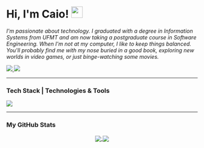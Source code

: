 # Hi, I'm Caio! <img src="https://raw.githubusercontent.com/MartinHeinz/MartinHeinz/master/wave.gif" width="30px">


<p align="left">
  <em>
    I'm passionate about technology. I graduated with a degree in Information Systems from UFMT and am now taking a postgraduate course in Software Engineering. When I'm not at my computer, I like to keep things balanced. You'll probably find me with my nose buried in a good book, exploring new worlds in video games, or just binge-watching some movies.
  </em>
</p>

<p align="left">
  <a 
    href="mailto:caiocvl@outlook.com" 
    alt="Email"
    >
     <img src="https://custom-icon-badges.demolab.com/badge/Email-424242?style=for-the-badge&logo=mail&logoColor=white" />
  </a>
  <a 
    href="https://www.linkedin.com/in/caiovalerio" 
    alt="LinkedIn"
    >
    <img src="https://custom-icon-badges.demolab.com/badge/LinkedIn-0A66C2?style=for-the-badge&logo=in&logoColor=white" />
  </a>
</p>

---
### Tech Stack | Technologies & Tools

<p align="left">
  <a href="https://skillicons.dev">
    <img src="https://skillicons.dev/icons?i=java,ts,spring,react,nextjs,tailwind,mongodb,postgres,git,docker,linux" /><br>
  </a>
</p>

---

### My GitHub Stats

<p align="center">
  <a href="https://github.com/anuraghazra/github-readme-stats">
    <img align="center" src="https://github-readme-stats.vercel.app/api?username=caiocvalerio&show_icons=true&theme=radical&include_all_commits=true&count_private=true"/>
  </a>
  <a href="https://github.com/anuraghazra/convoychat">
    <img align="center" src="https://github-readme-stats.vercel.app/api/top-langs/?username=caiocvalerio&layout=compact&langs_count=7&theme=radical"/>
  </a>
</p>
